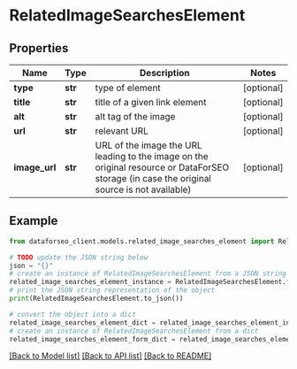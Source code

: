 # RelatedImageSearchesElement


## Properties

Name | Type | Description | Notes
------------ | ------------- | ------------- | -------------
**type** | **str** | type of element | [optional] 
**title** | **str** | title of a given link element | [optional] 
**alt** | **str** | alt tag of the image | [optional] 
**url** | **str** | relevant URL | [optional] 
**image_url** | **str** | URL of the image the URL leading to the image on the original resource or DataForSEO storage (in case the original source is not available) | [optional] 

## Example

```python
from dataforseo_client.models.related_image_searches_element import RelatedImageSearchesElement

# TODO update the JSON string below
json = "{}"
# create an instance of RelatedImageSearchesElement from a JSON string
related_image_searches_element_instance = RelatedImageSearchesElement.from_json(json)
# print the JSON string representation of the object
print(RelatedImageSearchesElement.to_json())

# convert the object into a dict
related_image_searches_element_dict = related_image_searches_element_instance.to_dict()
# create an instance of RelatedImageSearchesElement from a dict
related_image_searches_element_form_dict = related_image_searches_element.from_dict(related_image_searches_element_dict)
```
[[Back to Model list]](../README.md#documentation-for-models) [[Back to API list]](../README.md#documentation-for-api-endpoints) [[Back to README]](../README.md)


